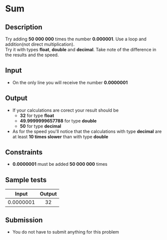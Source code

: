 # Sum

## Description
Try adding **50 000 000** times the number **0.000001**. Use a loop and addition(not direct multiplication).   
Try it with types **float**, **double** and **decimal**. Take note of the difference in the results and the speed.

## Input
- On the only line you will receive the number **0.0000001**

## Output
- If your calculations are corect your result should be
  - **32** for type **float**
  - **49.9999999657788** for type **double**
  - **50** for type **decimal**
- As for the speed you'll notice that the calculations with type **decimal** are at least **10 times slower** than with type **double**

## Constraints
- **0.0000001** must be added **50 000 000** times

## Sample tests

| Input | Output |
|:-----:|:------:|
| 0.0000001  | 32     |

## Submission
- You do not have to submit anything for this problem
